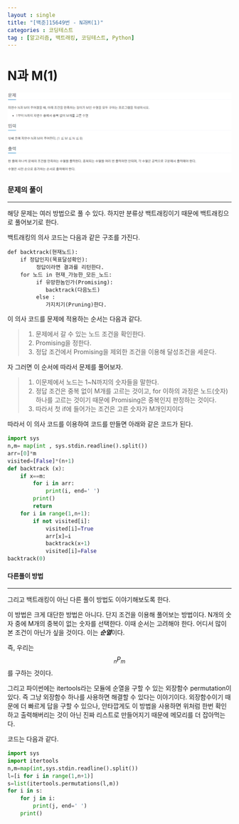 ```yaml
---
layout : single
title: "[백준]15649번 - N과M(1)"
categories : 코딩테스트
tag : [알고리즘, 백트래킹, 코딩테스트, Python]
---
```


# N과 M(1)

![20210726-1.PNG](https://github.com/Cladonia-S/Cladonia-S.github.io/blob/master/images/20210726-1.PNG?raw=true)

### 문제의 풀이

---

해당 문제는 여러 방법으로 풀 수 있다. 하지만 분류상 백트래킹이기 때문에 백트래킹으로 풀어보기로 한다.

백트래킹의 의사 코드는 다음과 같은 구조를 가진다.

```pseudocode
def backtrack(현재노드):
	if 정답인지(목표달성확인):
		 정답이라면 결과를 리턴한다.
	for 노드 in 현재_가능한_모든_노드:
	     if 유망한놈인가(Promising):
            backtrack(다음노드)
         else :
            가지치기(Pruning)한다.
```

이 의사 코드를 문제에 적용하는 순서는 다음과 같다.

> 1. 문제에서 갈 수 있는 노드 조건을 확인한다.
> 2. Promising을 정한다.
> 3. 정답 조건에서 Promising을 제외한 조건을 이용해 달성조건을 세운다.

자 그러면 이 순서에 따라서 문제를 풀어보자.

> 1. 이문제에서 노드는 1~N까지의 숫자들을 말한다.
> 2. 정답 조건은 중복 없이 M개를 고르는 것이고, for 이하의 과정은 노드(숫자) 하나를 고르는 것이기 때문에 Promising은 중복인지 판정하는 것이다.
> 3. 따라서 첫  if에 들어가는 조건은 고른 숫자가 M개인지이다

따라서 이 의사 코드를 이용하여 코드를 만들면 아래와 같은 코드가 된다.

```python
import sys
n,m= map(int , sys.stdin.readline().split())
arr=[0]*m
visited=[False]*(n+1)
def backtrack (x):
    if x==m:
        for i in arr:
            print(i, end=' ')
        print()
        return
    for i in range(1,n+1):
        if not visited[i]:
            visited[i]=True
            arr[x]=i
            backtrack(x+1)
            visited[i]=False
backtrack(0)
```



#### 다른풀이 방법

---

그리고 백트래킹이 아닌 다른 풀이 방법도 이야기해보도록 한다.

이 방법은 크게 대단한 방법은 아니다. 단지 조건을 이용해 풀어보는 방법이다. N개의 숫자 중에 M개의 중복이 없는 숫자를 선택한다. 이때 순서는 고려해야 한다. 어디서 많이 본 조건이 아닌가 싶을 것이다. 이는 ***순열***이다.

즉, 우리는 
$$
_nP_m
$$
를 구하는 것이다.

그리고 파이썬에는 itertools라는 모듈에 순열을 구할 수 있는 외장함수 permutation이 있다. 즉 그냥 외장함수 하나를 사용하면 해결할 수 있다는 이야기이다. 외장함수이기 때문에  더 빠르게 답을 구할 수 있으나, 안타깝게도 이 방법을 사용하면 위처럼 한번 확인하고 출력해버리는 것이 아닌 진짜 리스트로 만들어지기 때문에 메모리를 더 잡아먹는다.

코드는 다음과 같다.

```python
import sys
import itertools
n,m=map(int,sys.stdin.readline().split())
l=[i for i in range(1,n+1)]
s=list(itertools.permutations(l,m))
for i in s:
    for j in i:
        print(j, end=' ')
    print()
```

